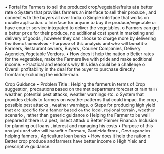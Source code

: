 • Portal for Farmers to sell the produced crop/vegetable/fruits at a better rate
  o System that provides farmers an interface to sell their produce , and connect with the buyers all over India.
  o Simple interface that works on mobile application.
  o Interface for anyone to buy the produce/vegetable or have courier service integrated to deliver the vegetables.
  o Farmers can get a better price for their produce, no additional cost spent in marketing and delivery of goods , however they can choose to charge more by delivering the items 
    themselves
• Purpose of this analysis and who will benefit
  o Farmers, Restaurant owners, Buyers , Courier Companies, Delivery Agencies,Vegetable Vendors.
• How does it help the nation
  o Better rates for the vegetables, make the Farmers live with pride and make additional income.
• Practical and reasons why this idea could be a challenge
  o Overall profitability in the deal for the buyer to purchase directly fromfarm,excluding the middle-man.

Crop Guidance
• Problem Title : Helping the farmers in terms of Crop suggestion, precautions based on the met department forecast of rain fall / weather, potential pest attacks, weather warnings etc.
  o System that provides details to farmers on weather patterns that could impact the crop , possible pest attacks , weather warnings.
  o Steps for producing high yield that are specific for a farmer based on the local, regional terrain , weather scenario , rather than generic guidance
  o Helping the Farmer to be well prepared if there is a pest, insect attack
  o Better Farmer Financial Inclusion for planning out loans , interest and managing his costs
• Purpose of this analysis and who will benefit
  o Farmers, Pesticide firms , Govt agencies helping farmers , Agriculture loan banks
• How does it help the nation
  o Better crop produce and farmers have better income
  o High Yield and prescriptive guidance.

